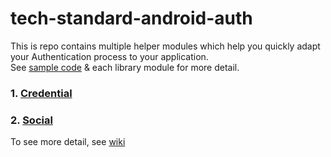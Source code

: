 # tech-standard-android-auth

This is repo contains multiple helper modules which help you quickly adapt your Authentication
process to your application.<br>
See [sample code](app/src/main/java/com/sun/auth/sample) & each library module for more detail.

### 1. [Credential](.github/docs/credentials/README.md)

### 2. [Social](.github/docs/social/README.md)

To see more detail, see [wiki](https://github.com/sun-asterisk/tech-standard-android-auth/wiki)
